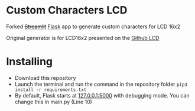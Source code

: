 # Custom Characters LCD
Forked ~~[Streamlit](https://github.com/streamlit/streamlit)~~ [Flask](https://github.com/pallets/flask) app to generate custom characters for LCD 16x2

Original generator is for LCD16x2 presented on the [Github LCD](https://github.com/the-raspberry-pi-guy/lcd?tab=readme-ov-file#custom-characters)

# Installing
- Download this repository
- Launch the terminal and run the command in the repository folder `pip3 install -r requirements.txt`
- By default, Flask starts at [127.0.0.1:5000](http://127.0.0.1:5000/) with debugging mode. You can change this in main.py (Line 10)